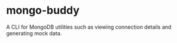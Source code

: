 # mongo-buddy
A CLI for MongoDB utilities such as viewing connection details and generating mock data.
